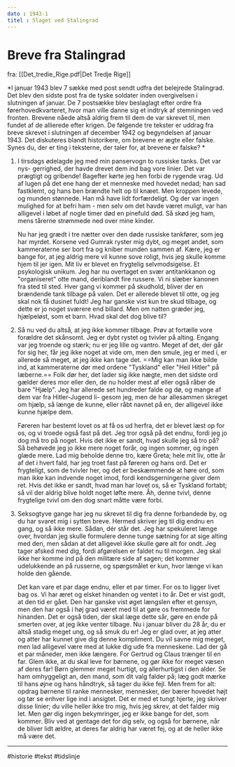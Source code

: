 ```yaml
---
dato : 1943-1
titel : Slaget ved Stalingrad
---
```



# Breve fra Stalingrad 
fra: [[Det_tredie_Rige.pdf|Det Tredje Rige]]


*I januar 1943 blev 7 sække med post sendt udfra det belejrede Stalingrad. Det blev den sidste post fra de tyske soldater inden overgivelsen i slutningen af januar. De 7 postsække blev beslaglagt efter ordre fra førerhovedkvarteret, hvor man ville danne sig et indtryk af stemningen ved fronten. Brevene nåede altså aldrig frem til dem de var skrevet til, men fundet af de allierede efter krigen. De følgende tre tekster er uddrag fra breve skrevet i slutningen af december 1942 og begyndelsen af januar 1943. Det diskuteres blandt historikere, om brevene er ægte eller falske. Synes du, der er ting i teksterne, der taler for, at brevene er falske? *

1. I tirsdags ødelagde jeg med min panservogn to russiske tanks. Det var nys- gerrighed, der havde drevet dem ind bag vore linier. Det var prægtigt og gribende! Bagefter kørte jeg hen forbi de rygende vrag. Ud af lugen på det ene hang der et menneske med hovedet nedad; han sad fastklemt, og hans ben brændte helt op til knæet. Men kroppen levede, og munden stønnede. Han må have lidt forfærdeligt. Og der var ingen mulighed for at befri ham - men selv om det havde været muligt, var han alligevel i løbet af nogle timer død en pinefuld død. Så skød jeg ham, mens tårerne strømmede ned over mine kinder. 
	
	Nu har jeg grædt i tre nætter over den døde russiske tankfører, som jeg har myrdet. Korsene ved Gumrak ryster mig dybt, og meget andet, som kammeraterne ser bort fra og kniber munden sammen af. Kære, jeg er bange for, at jeg aldrig mere vil kunne sove roligt, hvis jeg skulle komme hjem til jer igen. Mit liv er blevet en frygtelig selvmodsigelse. Et psykologisk unikum. Jeg har nu overtaget en svær antitankkanon og "organiseret" otte mand, deriblandt fire russere. Vi ni slæber kanonen fra sted til sted. Hver gang vi kommer på skudhold, bliver der en brændende tank tilbage på valen. Det er allerede blevet til otte, og jeg skal nok få dusinet fuldt! Jeg har ganske vist kun tre skud tilbage, og dette er jo noget sværere end billard. Men om natten græder jeg, hjælpeløst, som et barn. Hvad skal det dog blive til?

2. Så nu ved du altså, at jeg ikke kommer tilbage. Prøv at fortælle vore forældre det skånsomt. Jeg er dybt rystet og tvivler på alting. Engang var jeg troende og stærk; nu er jeg lille og vantro. Meget af det, der går for sig her, får jeg ikke noget at vide om, men den smule, jeg er med i, er allerede så meget, at jeg ikke kan tage det. ==Mig kan man ikke bilde ind, at kammeraterne dør med ordene "Tyskland" eller "Heil Hitler" på læberne.== Folk dør her, det lader sig ikke nægte, men det sidste ord gælder deres mor eller den, de nu holder mest af eller også råber de bare "Hjælp". Jeg har allerede set hundreder falde og dø, og mange af dem var fra Hitler-Jugend li- gesom jeg, men de har allesammen skreget om hjælp, så længe de kunne, eller råbt navnet på en, der alligevel ikke kunne hjælpe dem. 

	Føreren har bestemt lovet os at få os ud herfra, det er blevet læst op for os, og vi troede også fast på det. Jeg tror også på det endnu, fordi jeg jo dog må tro på noget. Hvis det ikke er sandt, hvad skulle jeg så tro på? Så behøvede jeg jo ikke mere noget forår, og ingen sommer, og ingen glæde mere. Lad mig beholde denne tro, kære Greta; hele mit liv, otte år af det i hvert fald, har jeg troet fast på føreren og hans ord. Det er frygteligt, som de tvivler her, og det er beskæmmende at høre ord, som man ikke kan indvende noget imod, fordi kendsgerningerne giver dem ret. Hvis det ikke er sandt, hvad man har lovet os, så er Tyskland fortabt; så vil der aldrig blive holdt noget løfte mere. Åh, denne tvivl, denne frygtelige tvivl om den dog snart måtte være forbi. 

3. Seksogtyve gange har jeg nu skrevet til dig fra denne forbandede by, og du har svaret mig i sytten breve. Hermed skriver jeg til dig endnu en gang, og så ikke mere. Sådan, dér står det. Jeg har spekuleret længe over, hvordan jeg skulle formulere denne tunge sætning for at sige alting med den, men sådan at det alligevel ikke skulle gøre alt for ondt. Jeg tager afsked med dig, fordi afgørelsen er faldet nu til morgen. Jeg skal ikke her komme ind på den militære side af sagen; det kommer udelukkende an på russerne, og spørgsmålet er kun, hvor længe vi kan holde den gående. 
 
	Det kan vare et par dage endnu, eller et par timer. For os to ligger livet bag os. Vi har æret og elsket hinanden og ventet i to år. Det er vist godt, at den tid er gået. Den har ganske vist øget længslen efter et gensyn, men den har også i høj grad været med til at gøre os fremmede for hinanden. Det er også tiden, der skal læge dette sår, gøre en ende på smerten over, at jeg ikke venter tilbage. Nu i januar bliver du 28 år, du er altså stadig meget ung, og så smuk du er! Jeg er glad over, at jeg atter og atter har kunnet give dig denne kompliment. Du vil savne mig meget, men lad alligevel være med at lukke dig ude fra menneskene. Lad der gå et par måneder, men ikke længere. For Gertrud og Claus trænger til en far. Glem ikke, at du skal leve for børnene, og gør ikke for meget væsen af deres far! Børn glemmer meget hurtigt, og allerhurtigst i den alder. Se ham omhyggeligt an, den mand, som dit valg falder på; læg godt mærke til hans øjne og hans håndtryk, så tager du ikke fejl. Men frem for alt: opdrag børnene til ranke mennesker, mennesker, der bærer hovedet højt og tør se enhver lige ind i ansigtet. Det er med et tungt hjerte, jeg skriver disse linier; du ville heller ikke tro mig, hvis jeg skrev, at det falder mig let. Men gør dig ingen bekymringer, jeg er ikke bange for det, som kommer. Bliv ved at gentage det for dig selv, og også for børnene, når de bliver lidt ældre, at deres far aldrig har været fej, og at de heller ikke må være det.
 
 
 ---
 #historie 
 #tekst 
 #tidslinje 